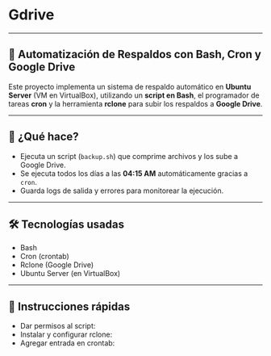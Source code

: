 # Gdrive
---
## 🔄 Automatización de Respaldos con Bash, Cron y Google Drive

Este proyecto implementa un sistema de respaldo automático en **Ubuntu Server** (VM en VirtualBox), utilizando un **script en Bash**, el programador de tareas **cron** y la herramienta **rclone** para subir los respaldos a **Google Drive**.

---

## 📌 ¿Qué hace?

- Ejecuta un script (`backup.sh`) que comprime archivos y los sube a Google Drive.
- Se ejecuta todos los días a las **04:15 AM** automáticamente gracias a `cron`.
- Guarda logs de salida y errores para monitorear la ejecución.

---

## 🛠️ Tecnologías usadas

- Bash
- Cron (crontab)
- Rclone (Google Drive)
- Ubuntu Server (en VirtualBox)

---

## 🚀 Instrucciones rápidas

- Dar permisos al script:
- Instalar y configurar rclone:
- Agregar entrada en crontab:

